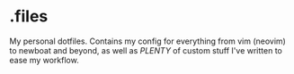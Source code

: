 # .files

My personal dotfiles. Contains my config for everything from vim (neovim) to newboat and beyond, as well as _PLENTY_ of custom stuff I've written to ease my workflow.
